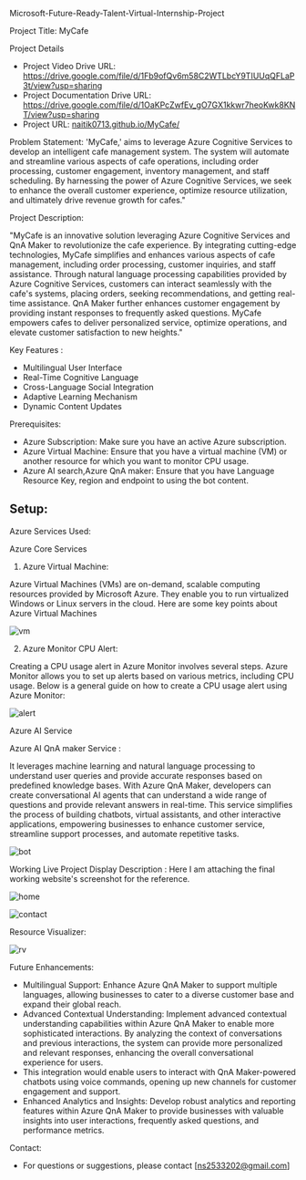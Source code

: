 Microsoft-Future-Ready-Talent-Virtual-Internship-Project

Project Title: MyCafe

 Project Details
- Project Video Drive URL: https://drive.google.com/file/d/1Fb9ofQv6m58C2WTLbcY9TIUUqQFLaP3t/view?usp=sharing
- Project Documentation Drive URL: https://drive.google.com/file/d/1OaKPcZwfEv_gO7GX1kkwr7heoKwk8KNT/view?usp=sharing
- Project URL: [naitik0713.github.io/MyCafe/](https://naitik0713.github.io/MyCafe/)

 Problem Statement: 
'MyCafe,' aims to leverage Azure Cognitive Services to develop an intelligent cafe management system. The system will automate and streamline various aspects of cafe operations, including order processing, customer engagement, inventory management, and staff scheduling. By harnessing the power of Azure Cognitive Services, we seek to enhance the overall customer experience, optimize resource utilization, and ultimately drive revenue growth for cafes."

Project Description:

"MyCafe is an innovative solution leveraging Azure Cognitive Services and QnA Maker to revolutionize the cafe experience. By integrating cutting-edge technologies, MyCafe simplifies and enhances various aspects of cafe management, including order processing, customer inquiries, and staff assistance. Through natural language processing capabilities provided by Azure Cognitive Services, customers can interact seamlessly with the cafe's systems, placing orders, seeking recommendations, and getting real-time assistance. QnA Maker further enhances customer engagement by providing instant responses to frequently asked questions. MyCafe empowers cafes to deliver personalized service, optimize operations, and elevate customer satisfaction to new heights."


 Key Features :
- Multilingual User Interface
- Real-Time Cognitive Language
- Cross-Language Social Integration
- Adaptive Learning Mechanism
- Dynamic Content Updates

 Prerequisites:
- Azure Subscription: Make sure you have an active Azure subscription.
- Azure Virtual Machine: Ensure that you have a virtual machine (VM) or another resource for 
which you want to monitor CPU usage.
- Azure AI search,Azure QnA maker: Ensure that you have Language Resource Key, region and endpoint to using the bot content.

## Setup:

 Azure Services Used:

 Azure Core Services

 1. Azure Virtual Machine:
 
Azure Virtual Machines (VMs) are on-demand, scalable computing 
resources provided by Microsoft Azure. They enable you to run virtualized 
Windows or Linux servers in the cloud. Here are some key points about Azure 
Virtual Machines

![vm](https://github.com/Naitik0713/MyCafe/assets/158321766/337f6342-2102-4d3b-a01f-71c9fccb4768)


 2. Azure Monitor CPU Alert:

Creating a CPU usage alert in Azure Monitor involves several steps. Azure Monitor 
allows you to set up alerts based on various metrics, including CPU usage. Below is a 
general guide on how to create a CPU usage alert using Azure Monitor:

![alert](https://github.com/Naitik0713/MyCafe/assets/158321766/091bd750-2da7-44ac-b73c-806464eaaca4)

 Azure AI Service

 Azure AI QnA maker Service :
 
It leverages machine learning and natural language processing to understand user queries and provide accurate responses based on predefined knowledge bases. With Azure QnA Maker, developers can create conversational AI agents that can understand a wide range of questions and provide relevant answers in real-time. This service simplifies the process of building chatbots, virtual assistants, and other interactive applications, empowering businesses to enhance customer service, streamline support processes, and automate repetitive tasks.

![bot](https://github.com/Naitik0713/MyCafe/assets/158321766/5d385a8c-5190-4150-b817-4adf2442fb67)


 Working Live Project Display
    Description :
Here I am attaching the final working website's screenshot for the reference.

![home](https://github.com/Naitik0713/MyCafe/assets/158321766/b8863b74-3810-4756-8f0b-ea896776beb3)


![contact](https://github.com/Naitik0713/MyCafe/assets/158321766/a2f1540d-5f4e-48f7-9f94-0b1556d11996)


 Resource Visualizer:


![rv](https://github.com/Naitik0713/MyCafe/assets/158321766/14ce4bb6-cf8f-4858-824f-d285d1670ba1)


 Future Enhancements:
- Multilingual Support: Enhance Azure QnA Maker to support multiple languages, allowing businesses to cater to a diverse customer base and expand their global reach.
- Advanced Contextual Understanding: Implement advanced contextual understanding capabilities within Azure QnA Maker to enable more sophisticated interactions. By analyzing the context of conversations and previous interactions, the system can provide more personalized and relevant responses, enhancing the overall conversational experience for users.
-  This integration would enable users to interact with QnA Maker-powered chatbots using voice commands, opening up new channels for customer engagement and support.
-  Enhanced Analytics and Insights: Develop robust analytics and reporting features within Azure QnA Maker to provide businesses with valuable insights into user interactions, frequently asked questions, and performance metrics.


 Contact:
- For questions or suggestions, please contact [ns2533202@gmail.com]
  
